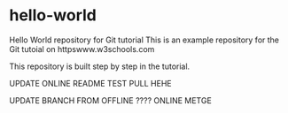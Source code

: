 # hello-world
Hello World repository for Git tutorial
This is an example repository for the Git tutoial on httpswww.w3schools.com

This repository is built step by step in the tutorial.

UPDATE ONLINE README
TEST PULL
HEHE

UPDATE BRANCH FROM OFFLINE ????
ONLINE METGE
